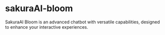 # sakuraAI-bloom
SakuraAI Bloom is an advanced chatbot with versatile capabilities, designed to enhance your interactive experiences.
